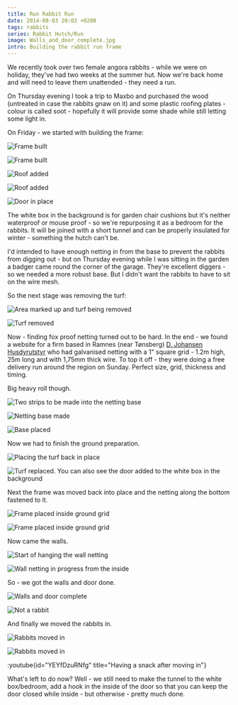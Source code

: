 ```yaml
---
title: Run Rabbit Run
date: 2014-08-03 20:02 +0200
tags: rabbits
series: Rabbit Hutch/Run
image: Walls_and_door_complete.jpg
intro: Building the rabbit run frame
---
```


We recently took over two female angora rabbits - while we were on holiday, they've had two weeks at the summer hut. Now we're back home and will need to leave them unattended - they need a run.

On Thursday evening I took a trip to Maxbo and purchased the wood (untreated in case the rabbits gnaw on it) and some plastic roofing plates - colour is called soot - hopefully it will provide some shade while still letting some light in.

On Friday - we started with building the frame:

![Frame built](/images/posts/2014/08/Frame_1.jpg)

![Frame built](/images/posts/2014/08/Frame_2.jpg)

![Roof added](/images/posts/2014/08/Roof_1.jpg)

![Roof added](/images/posts/2014/08/Roof_2.jpg)

![Door in place](/images/posts/2014/08/Door.jpg)

The white box in the background is for garden chair cushions but it's neither waterproof or mouse proof - so we're repurposing it as a bedroom for the rabbits. It will be joined with a short tunnel and can be properly insulated for winter - something the hutch can't be.

I'd intended to have enough netting in from the base to prevent the rabbits from digging out - but on Thursday evening while I was sitting in the garden a badger came round the corner of the garage. They're excellent diggers - so we needed a more robust base. But I didn't want the rabbits to have to sit on the wire mesh.

So the next stage was removing the turf:

![Area marked up and turf being removed](/images/posts/2014/08/Removing_turf.jpg)

![Turf removed](/images/posts/2014/08/Turf_removed.jpg)

Now - finding fox proof netting turned out to be hard. In the end - we found a website for a firm based in Ramnes (near Tønsberg) [D. Johansen Husdyrutstyr](http://www.djohansenhusdyrutstyr.no/) who had galvanised netting with a 1" square grid - 1.2m high, 25m long and with 1,75mm thick wire. To top it off - they were doing a free delivery run around the region on Sunday. Perfect size, grid, thickness and timing.

Big heavy roll though.

![Two strips to be made into the netting base](/images/posts/2014/08/Netting_arrived-layout_of_base.jpg)

![Netting base made](/images/posts/2014/08/Base_made.jpg)

![Base placed](/images/posts/2014/08/Base_placed.jpg)

Now we had to finish the ground preparation.

![Placing the turf back in place](/images/posts/2014/08/Replacing_turf.jpg)

![Turf replaced. You can also see the door added to the white box in the background](/images/posts/2014/08/Turf_replaced.jpg)

Next the frame was moved back into place and the netting along the bottom fastened to it.

![Frame placed inside ground grid](/images/posts/2014/08/Run_placed_on_base_1.jpg)

![Frame placed inside ground grid](/images/posts/2014/08/Run_placed_on_base_2.jpg)

Now came the walls.

![Start of hanging the wall netting](/images/posts/2014/08/Start_of_wall_netting.jpg)

![Wall netting in progress from the inside](/images/posts/2014/08/Walls_in_progress.jpg)

So - we got the walls and door done.

![Walls and door complete](/images/posts/2014/08/Walls_and_door_complete.jpg)

![Not a rabbit](/images/posts/2014/08/Not_a_rabbit.jpg)

And finally we moved the rabbits in.

![Rabbits moved in](/images/posts/2014/08/Moved_in_1.jpg)

![Rabbits moved in](/images/posts/2014/08/Moved_in_2.jpg)

:youtube{id="YEYfDzuRNfg" title="Having a snack after moving in"}

What's left to do now? Well - we still need to make the tunnel to the white box/bedroom, add a hook in the inside of the door so that you can keep the door closed while inside - but otherwise - pretty much done.
